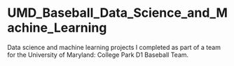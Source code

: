 # UMD_Baseball_Data_Science_and_Machine_Learning
Data science and machine learning projects I completed as part of a team for the University of Maryland: College Park D1 Baseball Team.

